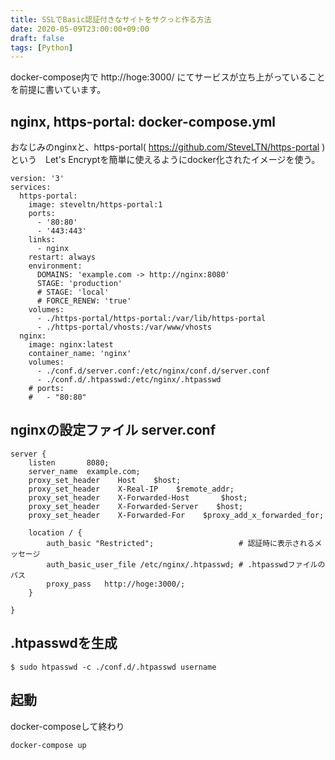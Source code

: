 ```yaml
---
title: SSLでBasic認証付きなサイトをサクっと作る方法
date: 2020-05-09T23:00:00+09:00
draft: false
tags: [Python]
---
```


docker-compose内で http://hoge:3000/ にてサービスが立ち上がっていることを前提に書いています。

## nginx, https-portal: docker-compose.yml
おなじみのnginxと、https-portal( https://github.com/SteveLTN/https-portal ) という　Let's Encryptを簡単に使えるようにdocker化されたイメージを使う。

```
version: '3'
services:
  https-portal:
    image: steveltn/https-portal:1
    ports:
      - '80:80'
      - '443:443'
    links:
      - nginx
    restart: always
    environment:
      DOMAINS: 'example.com -> http://nginx:8080'
      STAGE: 'production'
      # STAGE: 'local'
      # FORCE_RENEW: 'true'
    volumes:
      - ./https-portal/https-portal:/var/lib/https-portal
      - ./https-portal/vhosts:/var/www/vhosts
  nginx:
    image: nginx:latest
    container_name: 'nginx'
    volumes:
      - ./conf.d/server.conf:/etc/nginx/conf.d/server.conf
      - ./conf.d/.htpasswd:/etc/nginx/.htpasswd
    # ports:
    #   - "80:80"
```

## nginxの設定ファイル server.conf
```
server {
    listen       8080;
    server_name  example.com;
    proxy_set_header    Host    $host;
    proxy_set_header    X-Real-IP    $remote_addr;
    proxy_set_header    X-Forwarded-Host       $host;
    proxy_set_header    X-Forwarded-Server    $host;
    proxy_set_header    X-Forwarded-For    $proxy_add_x_forwarded_for;

    location / {
        auth_basic "Restricted";                   # 認証時に表示されるメッセージ
        auth_basic_user_file /etc/nginx/.htpasswd; # .htpasswdファイルのパス
        proxy_pass   http://hoge:3000/;
    }

}
```

## .htpasswdを生成
```
$ sudo htpasswd -c ./conf.d/.htpasswd username
```

## 起動
docker-composeして終わり
```
docker-compose up
```

